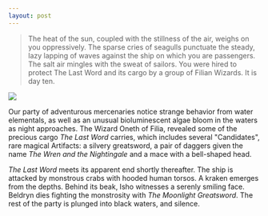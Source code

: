 ```yaml
---
layout: post
---
```

<blockquote>
    The heat of the sun, coupled with the 
    stillness of the air, weighs on you 
    oppressively. The sparse cries of seagulls 
    punctuate the steady, lazy lapping of waves 
    against the ship on which you are passengers. 
    The salt air mingles with the sweat of sailors. 
    You were hired to protect The Last Word and its 
    cargo by a group of Filian Wizards. It is day ten.
</blockquote>

<image src="{{ site.url }}/resources/images/kraken.jpg"></image>

Our party of adventurous mercenaries notice strange
behavior from water elementals, as well as an unusual
bioluminescent algae bloom in the waters as night approaches.
The Wizard Oneth of Filia, revealed some of the precious cargo
<em>The Last Word</em> carries, which includes several "Candidates", rare magical Artifacts: a silvery greatsword, a pair of daggers
given the name <em>The Wren and the Nightingale</em> and a mace 
with a bell-shaped head.

<em>The Last Word</em> meets its apparent end shortly thereafter. 
The ship is attacked by monstrous crabs with hooded human torsos. A kraken emerges from the depths. Behind its beak, Isho witnesses a serenly smiling face. Beldryn dies fighting the monstrosity with <em>The Moonlight Greatsword</em>. The rest of the party is plunged into black waters, and silence.

